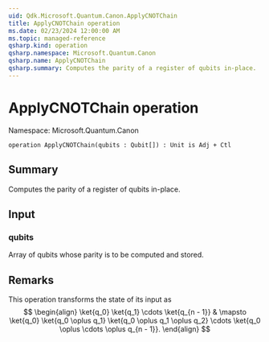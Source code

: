 ```yaml
---
uid: Qdk.Microsoft.Quantum.Canon.ApplyCNOTChain
title: ApplyCNOTChain operation
ms.date: 02/23/2024 12:00:00 AM
ms.topic: managed-reference
qsharp.kind: operation
qsharp.namespace: Microsoft.Quantum.Canon
qsharp.name: ApplyCNOTChain
qsharp.summary: Computes the parity of a register of qubits in-place.
---
```


# ApplyCNOTChain operation

Namespace: Microsoft.Quantum.Canon

```qsharp
operation ApplyCNOTChain(qubits : Qubit[]) : Unit is Adj + Ctl
```

## Summary
Computes the parity of a register of qubits in-place.

## Input
### qubits
Array of qubits whose parity is to be computed and stored.

## Remarks
This operation transforms the state of its input as
$$
\begin{align}
    \ket{q_0} \ket{q_1} \cdots \ket{q_{n - 1}} & \mapsto
    \ket{q_0} \ket{q_0 \oplus q_1} \ket{q_0 \oplus q_1 \oplus q_2} \cdots
        \ket{q_0 \oplus \cdots \oplus q_{n - 1}}.
\end{align}
$$
